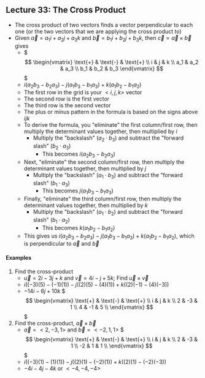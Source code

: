 ## Lecture 33: The Cross Product
- The cross product of two vectors finds a vector perpendicular to each one (or the two vectors that we are applying the cross product to)
- Given $\vec{a} = a_1i + a_2j + a_3k$ and $\vec{b} = b_1i + b_2j + b_3k$, then $\vec{c} = \vec{a} \times \vec{b}$ gives
  - $$$
  \begin{vmatrix}
  \text{+} & \text{-} & \text{+} \\
  i & j & k \\
  a_1 & a_2 & a_3 \\
  b_1 & b_2 & b_3
  \end{vmatrix}
  $$$
  - $i(a_2b_3 - b_2a_3) - j(a_1b_3 - b_1a_3) + k(a_1b_2 - b_1a_2)$
  - The first row in the grid is your $\lt i, j, k \gt$ vector
  - The second row is the first vector
  - The third row is the second vector
  - The plus or minus pattern in the formula is based on the signs above $i j k$
  - To derive the formula, you "eliminate" the first column/first row, then multiply the determinant values together, then multiplied by $i$
    - Multiply the "backslash" ($a_2 \cdot b_3$) and subtract the "forward slash" ($b_2 \cdot a_3$)
      - This becomes $i(a_2b_3 - b_2a_3)$
  - Next, "eliminate" the second column/first row, then multiply the determinant values together, then multiplied by $j$
    - Multiply the "backslash" ($a_1 \cdot b_3$) and subtract the "forward slash" ($b_1 \cdot a_3$)
      - This becomes $j(a_1b_3 - b_1a_3)$
  - Finally, "eliminate" the third column/first row, then multiply the determinant values together, then multiplied by $k$
    - Multiply the "backslash" ($a_1 \cdot b_2$) and subtract the "forward slash" ($b_1 \cdot a_2$)
      - This becomes $k(a_1b_2 - b_1a_2)$
  - This gives us $i(a_2b_3 - b_2a_3) - j(a_1b_3 - b_1a_3) + k(a_1b_2 - b_1a_2)$, which is perpendicular to $\vec{a}$ and $\vec{b}$
#### Examples
1. Find the cross-product
   - $\vec{u} = 2i - 3j + k$ and $\vec{v} = 4i - j + 5k$; Find $\vec{u} \times \vec{v}$
   - $i((-3)(5) - (-1)(1)) - j((2)(5) - (4)(1)) + k((2)(-1) - (4)(-3))$
   - $-14i - 6j + 10k$
   $$$
   \begin{vmatrix}
   \text{+} & \text{-} & \text{+} \\
   i & j & k \\
   2 & -3 & 1 \\
   4 & -1 & 5 \\
   \end{vmatrix}
   $$$
2. Find the cross-product, $\vec{a} \times \vec{b}$
   - $\vec{a} = \lt 2, -3, 1 \gt$ and $\vec{b} = \lt -2, 1, 1 \gt$
   $$$
   \begin{vmatrix}
   \text{+} & \text{-} & \text{+} \\
   i & j & k \\
   2 & -3 & 1 \\
   -2 & 1 & 1 \\
   \end{vmatrix}
   $$$
   - $i((-3)(1) - (1)(1)) - j((2)(1) - (-2)(1)) + k((2)(1) - (-2)(-3))$
   - $-4i - 4j - 4k\text{ or }\lt -4, -4, -4 \gt$